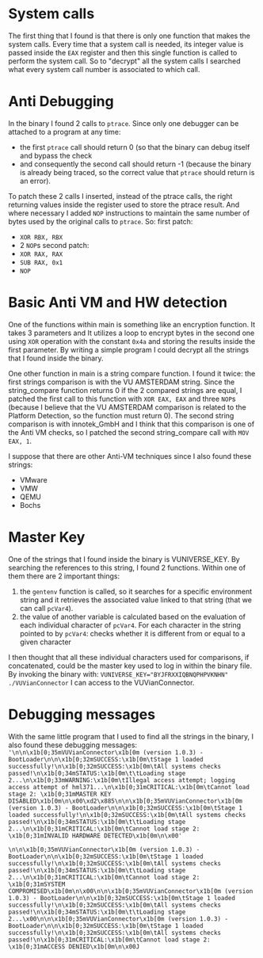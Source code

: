 # System calls
The first thing that I found is that there is only one function that makes the system calls.
Every time that a system call is needed, its integer value is passed inside the `EAX` register and then this single function is called to perform the system call. So to "decrypt" all the system calls I searched what every system call number is associated to which call.

# Anti Debugging
In the binary I found 2 calls to `ptrace`.
Since only one debugger can be attached to a program at any time:
- the first `ptrace` call should return 0 (so that the binary can debug itself and bypass the check
- and consequently the second call should return -1 (because the binary is already being traced, so the correct value that `ptrace` should return is an error).

To patch these 2 calls I inserted, instead of the ptrace calls, the right returning values inside the register used to store the ptrace result. And where necessary I added `NOP` instructions to maintain the same number of bytes used by the original calls to `ptrace`.
So:
first patch: 
- `XOR RBX, RBX` 
- 2 `NOP`s
second patch: 
- `XOR RAX, RAX`
- `SUB RAX, 0x1` 
- `NOP`
# Basic Anti VM and HW detection 
One of the functions within main is something like an encryption function.  It takes 3 parameters and It utilizes a loop to encrypt bytes in the second one using `XOR` operation with the constant `0x4a` and storing the results inside the first parameter.
By writing a simple program I could decrypt all the strings that I found inside the binary.

One other function in main is a string compare function. I found it twice:
the first strings comparison is with the VU AMSTERDAM string. 
Since the string_compare function returns 0 if the 2 compared strings are equal, I patched the first call to this function with `XOR EAX, EAX` and  three `NOP`s (because I believe that the VU AMSTERDAM comparison is related to the Platform Detection, so the function must return 0).
The second string comparison is with innotek_GmbH and I think that this comparison is one of the Anti VM checks, so I patched the second string_compare call with  `MOV EAX, 1`. 

I suppose that there are other Anti-VM techniques since I also found these strings:
- VMware
- VMW
- QEMU
- Bochs

# Master Key
One of the strings that I found inside the binary is VUNIVERSE_KEY. By searching the references to this string, I found 2 functions.
Within one of them there are 2 important things:
1) the `gentenv` function is called, so it searches for a specific environment string and it retrieves the associated value linked to that string (that we can call `pcVar4`).
2) the value of another variable is calculated based on the evaluation of each individual character of `pcVar4`.
   For each character in the string pointed to by `pcVar4`: checks whether it is different from or equal to a given character

I then thought that all these individual characters used for comparisons, if concatenated, could be the master key used to log in within the binary file.
By invoking the binary with: `VUNIVERSE_KEY="BYJFRXXIQBNQPHPVKNHN" ./VUVianConnector`
I can access to the VUVianConnector.

# Debugging messages
With the same little program that I used to find all the strings in the binary, I also found these debugging messages:
`'\n\n\x1b[0;35mVUVianConnector\x1b[0m (version 1.0.3) - BootLoader\n\n\x1b[0;32mSUCCESS:\x1b[0m\tStage 1 loaded successfully!\n\x1b[0;32mSUCCESS:\x1b[0m\tAll systems checks passed!\n\x1b[0;34mSTATUS:\x1b[0m\t\tLoading stage 2...\n\x1b[0;33mWARNING:\x1b[0m\tIllegal access attempt; logging access attempt of hml371...\n\x1b[0;31mCRITICAL:\x1b[0m\tCannot load stage 2: \x1b[0;31mMASTER KEY DISABLED\x1b[0m\n\x00\xd2\x885\n\n\x1b[0;35mVUVianConnector\x1b[0m (version 1.0.3) - BootLoader\n\n\x1b[0;32mSUCCESS:\x1b[0m\tStage 1 loaded successfully!\n\x1b[0;32mSUCCESS:\x1b[0m\tAll systems checks passed!\n\x1b[0;34mSTATUS:\x1b[0m\t\tLoading stage 2...\n\x1b[0;31mCRITICAL:\x1b[0m\tCannot load stage 2: \x1b[0;31mINVALID HARDWARE DETECTED\x1b[0m\n\x00'`

`\n\n\x1b[0;35mVUVianConnector\x1b[0m (version 1.0.3) - BootLoader\n\n\x1b[0;32mSUCCESS:\x1b[0m\tStage 1 loaded successfully!\n\x1b[0;32mSUCCESS:\x1b[0m\tAll systems checks passed!\n\x1b[0;34mSTATUS:\x1b[0m\t\tLoading stage 2...\n\x1b[0;31mCRITICAL:\x1b[0m\tCannot load stage 2: \x1b[0;31mSYSTEM COMPROMISED\x1b[0m\n\x00\n\n\x1b[0;35mVUVianConnector\x1b[0m (version 1.0.3) - BootLoader\n\n\x1b[0;32mSUCCESS:\x1b[0m\tStage 1 loaded successfully!\n\x1b[0;32mSUCCESS:\x1b[0m\tAll systems checks passed!\n\x1b[0;34mSTATUS:\x1b[0m\t\tLoading stage 2...\x00\n\n\x1b[0;35mVUVianConnector\x1b[0m (version 1.0.3) - BootLoader\n\n\x1b[0;32mSUCCESS:\x1b[0m\tStage 1 loaded successfully!\n\x1b[0;32mSUCCESS:\x1b[0m\tAll systems checks passed!\n\x1b[0;31mCRITICAL:\x1b[0m\tCannot load stage 2: \x1b[0;31mACCESS DENIED\x1b[0m\n\x00J`